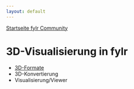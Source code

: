 ```yaml
---
layout: default
---
```


[Startseite fylr Community](/)

# 3D-Visualisierung in fylr

 * [3D-Formate](formate.md)
 * 3D-Konvertierung
 * Visualisierung/Viewer
